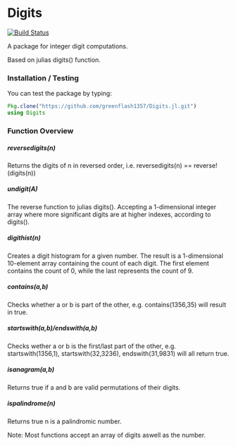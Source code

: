 # Digits

[![Build Status](https://travis-ci.org/greenflash1357/Digits.jl.svg?branch=master)](https://travis-ci.org/greenflash1357/Digits.jl)

A package for integer digit computations.

Based on julias digits() function.

### Installation / Testing

You can test the package by typing:
```julia
Pkg.clone("https://github.com/greenflash1357/Digits.jl.git")
using Digits
```

### Function Overview

##### reversedigits(n)
Returns the digits of n in reversed order, i.e. reversedigits(n) == reverse!(digits(n))

##### undigit(A)
The reverse function to julias digits(). Accepting a 1-dimensional integer array where more significant digits are at higher indexes, according to digits().

##### digithist(n)
Creates a digit histogram for a given number. The result is a 1-dimensional 10-element array containing the count of each digit. The first element contains the count of 0, while the last represents the count of 9.

##### contains(a,b)
Checks whether a or b is part of the other, e.g. contains(1356,35) will result in true.

##### startswith(a,b)/endswith(a,b)
Checks wether a or b is the first/last part of the other, e.g. startswith(1356,1), startswith(32,3236), endswith(31,9831) will all return true.

##### isanagram(a,b)
Returns true if a and b are valid permutations of their digits.

##### ispalindrome(n)
Returns true n is a palindromic number.

Note: Most functions accept an array of digits aswell as the number.
